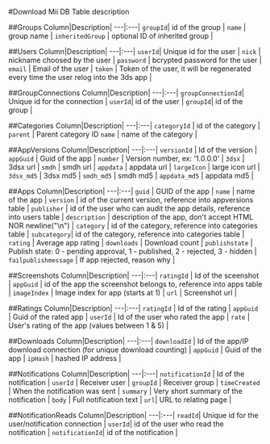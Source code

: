 #Download Mii DB Table description

##Groups
Column|Description|
---|:---|
`groupId`| id of the group |
`name` | group name |
`inheritedGroup` | optional ID of inherited group |

##Users
Column|Description|
---|:---|
`userId`| Unique id for the user |
`nick` | nickname choosed by the user |
`password` | bcrypted password for the user |
`email` | Email of the user |
`token` | Token of the user, it will be regenerated every time the user relog into the 3ds app |

##GroupConnections
Column|Description|
---|:---|
`groupConnectionId`| Unique id for the connection |
`userId`| id of the user |
`groupId`| id of the group |

##Categories
Column|Description|
---|:---|
`categoryId` | id of the category |
`parent` | Parent category ID
`name` | name of the category |

##AppVersions
Column|Description|
---|:---|
`versionId` | Id of the version |
`appGuid` | Guid of the app |
`number` | Version number, ex: '1.0.0.0' |
`3dsx` | 3dsx url |
`smdh` | smdh url |
`appdata` | appdata url |
`largeIcon` | large icon url |
`3dsx_md5` | 3dsx md5 |
`smdh_md5` | smdh md5 |
`appdata_md5` | appdata md5 |

##Apps
Column|Description|
---|:---|
`guid` | GUID of the app |
`name` | name of the app |
`version` | id of the current version, reference into appversions table |
`publisher` | id of the user who can audit the app details, reference into users table |
`description` | description  of the app, don't accept HTML NOR newline("\n") |
`category` | id of the category, reference into categories table |
`subcategory`| id of the category, reference into categories table |
`rating` | Average app rating |
`downloads` | Download count |
`publishstate` | Publish state: 0 - pending approval, 1 - published, 2 - rejected, 3 - hidden |
`failpublishmessage` | If app rejected, reason why |

##Screenshots
Column|Description|
---|:---|
`ratingId` | Id of the sceenshot |
`appGuid` | id of the app the screenshot belongs to, reference into apps table |
`imageIndex` | Image index for app (starts at 1) |
`url` | Screenshot url |

##Ratings
Column|Description|
---|:---|
`ratingId` | Id of the rating |
`appGuid` | Guid of the rated app |
`userId` | Id of the user who rated the app |
`rate` | User's rating of the app (values between 1 & 5) |

##Downloads
Column|Description|
---|:---|
`downloadId` | Id of the app/IP download connection (for unique download counting) |
`appGuid` | Guid of the app |
`ipHash` | hashed IP address |

##Notifications
Column|Description|
---|:---|
`notificationId` | Id of the notification |
`userId` | Receiver user |
`groupId` | Receiver group |
`timeCreated` | When the notification was sent |
`summary` | Very short summary of the notification |
`body` | Full notification text |
`url`| URL to relating page |

##NotificationReads
Column|Description|
---|:---|
`readId`| Unique id for the user/notification connection |
`userId`| id of the user who read the notification |
`notificationId`| id of the notification |